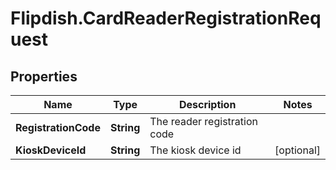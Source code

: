 # Flipdish.CardReaderRegistrationRequest

## Properties
Name | Type | Description | Notes
------------ | ------------- | ------------- | -------------
**RegistrationCode** | **String** | The reader registration code | 
**KioskDeviceId** | **String** | The kiosk device id | [optional] 


